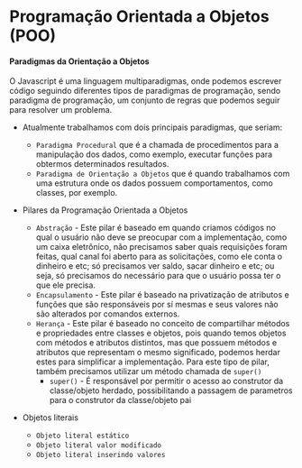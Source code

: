 # Programação Orientada a Objetos (POO)

#### Paradigmas da Orientação a Objetos

O Javascript é uma linguagem multiparadigmas, onde podemos escrever código seguindo diferentes tipos de paradigmas de programação, sendo paradigma de programação, um conjunto de regras que podemos seguir para resolver um problema.

- Atualmente trabalhamos com dois principais paradigmas, que seriam:

  - `Paradigma Procedural` que é a chamada de procedimentos para a manipulação dos dados, como exemplo, executar funções para obtermos determinados resultados.
  - `Paradigma de Orientação a Objetos` que é quando trabalhamos com uma estrutura onde os dados possuem comportamentos, como classes, por exemplo.

- Pilares da Programação Orientada a Objetos

  - `Abstração` - Este pilar é baseado em quando criamos códigos no qual o usuário não deve se preocupar com a implementação, como um caixa eletrônico, não precisamos saber quais requisições foram feitas, qual canal foi aberto para as solicitações, como ele conta o dinheiro e etc; só precisamos ver saldo, sacar dinheiro e etc; ou seja, só precisamos do necessário para que o usuário possa ter o que ele precisa.
  - `Encapsulamento` - Este pilar é baseado na privatização de atributos e funções que são responsáveis por sí mesmas e seus valores não são alterados por comandos externos.
  - `Herança` - Este pilar é baseado no conceito de compartilhar métodos e propriedades entre classes e objetos, pois quando temos objetos com métodos e atributos distintos, mas que possuem métodos e atributos que representam o mesmo significado, podemos herdar estes para simplificar a implementação. Para este tipo de pilar, também precisamos utilizar um método chamada de `super()`
    - `super()` - É responsável por permitir o acesso ao construtor da classe/objeto herdado, possibilitando a passagem de parametros para o construtor da classe/objeto pai

- Objetos literais
  - `Objeto literal estático`
  - `Objeto literal valor modificado`
  - `Objeto literal inserindo valores`
